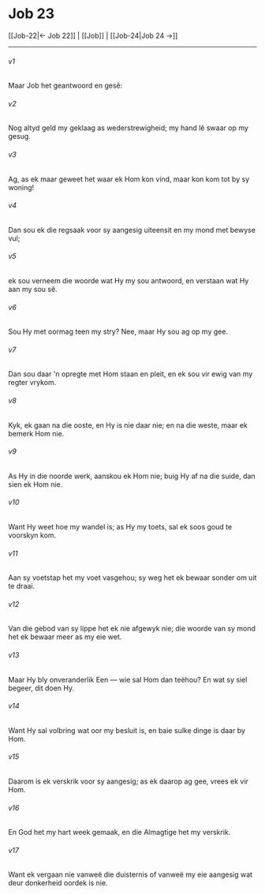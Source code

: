 # Job 23

[[Job-22|← Job 22]] | [[Job]] | [[Job-24|Job 24 →]]
***

###### v1
Maar Job het geantwoord en gesê: 
###### v2
Nog altyd geld my geklaag as wederstrewigheid; my hand lê swaar op my gesug. 
###### v3
Ag, as ek maar geweet het waar ek Hom kon vind, maar kon kom tot by sy woning! 
###### v4
Dan sou ek die regsaak voor sy aangesig uiteensit en my mond met bewyse vul; 
###### v5
ek sou verneem die woorde wat Hy my sou antwoord, en verstaan wat Hy aan my sou sê. 
###### v6
Sou Hy met oormag teen my stry? Nee, maar Hy sou ag op my gee. 
###### v7
Dan sou daar 'n opregte met Hom staan en pleit, en ek sou vir ewig van my regter vrykom. 
###### v8
Kyk, ek gaan na die ooste, en Hy is nie daar nie; en na die weste, maar ek bemerk Hom nie. 
###### v9
As Hy in die noorde werk, aanskou ek Hom nie; buig Hy af na die suide, dan sien ek Hom nie. 
###### v10
Want Hy weet hoe my wandel is; as Hy my toets, sal ek soos goud te voorskyn kom. 
###### v11
Aan sy voetstap het my voet vasgehou; sy weg het ek bewaar sonder om uit te draai. 
###### v12
Van die gebod van sy lippe het ek nie afgewyk nie; die woorde van sy mond het ek bewaar meer as my eie wet. 
###### v13
Maar Hy bly onveranderlik Een — wie sal Hom dan teëhou? En wat sy siel begeer, dit doen Hy. 
###### v14
Want Hy sal volbring wat oor my besluit is, en baie sulke dinge is daar by Hom. 
###### v15
Daarom is ek verskrik voor sy aangesig; as ek daarop ag gee, vrees ek vir Hom. 
###### v16
En God het my hart week gemaak, en die Almagtige het my verskrik. 
###### v17
Want ek vergaan nie vanweë die duisternis of vanweë my eie aangesig wat deur donkerheid oordek is nie. 
